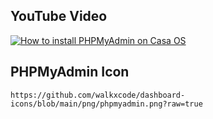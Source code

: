 ## YouTube Video

[![How to install PHPMyAdmin on Casa OS](https://img.youtube.com/vi/k_b45IW8M6w/0.jpg)](https://www.youtube.com/watch?v=k_b45IW8M6w)

## PHPMyAdmin Icon

```text
https://github.com/walkxcode/dashboard-icons/blob/main/png/phpmyadmin.png?raw=true
```
